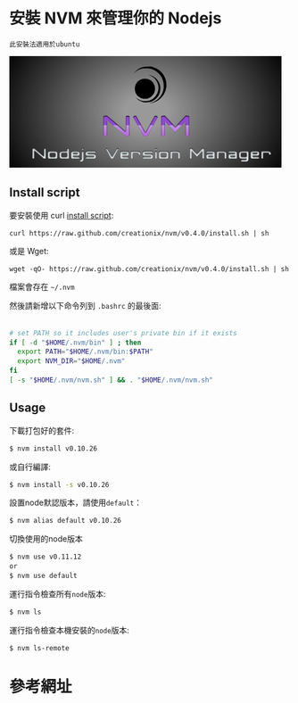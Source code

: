 
安裝 NVM 來管理你的 Nodejs
=========================

    此安裝法適用於ubuntu

![Build Status](/ImWeber/TechnicalDocumentation/img/logo.png)


## Install script

要安裝使用 curl [install script](https://github.com/creationix/nvm/blob/v0.4.0/install.sh):

    curl https://raw.github.com/creationix/nvm/v0.4.0/install.sh | sh

或是 Wget:

    wget -qO- https://raw.github.com/creationix/nvm/v0.4.0/install.sh | sh

檔案會存在 `~/.nvm`

然後請新增以下命令列到 `.bashrc` 的最後面:

```bash

# set PATH so it includes user's private bin if it exists
if [ -d "$HOME/.nvm/bin" ] ; then
  export PATH="$HOME/.nvm/bin:$PATH"
  export NVM_DIR="$HOME/.nvm"
fi
[ -s "$HOME/.nvm/nvm.sh" ] && . "$HOME/.nvm/nvm.sh"

```

## Usage

下載打包好的套件:

```bash
$ nvm install v0.10.26
```

或自行編譯:

```bash
$ nvm install -s v0.10.26
```

設置node默認版本，請使用`default`：

```bash
$ nvm alias default v0.10.26
```

切換使用的node版本

```bash
$ nvm use v0.11.12
or
$ nvm use default
```

運行指令檢查所有`node`版本:

```bash
$ nvm ls
```

運行指令檢查本機安裝的`node`版本:

```bash
$ nvm ls-remote
```

參考網址
========
